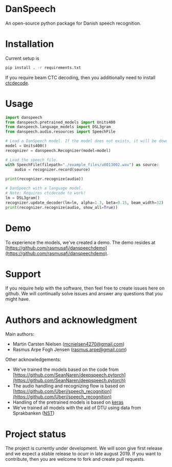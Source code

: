 # DanSpeech
An open-source python package for Danish speech recognition.


# Installation
Current setup is 

```bash
pip install . -r requirements.txt 
```

If you require beam CTC decoding, then you additionally need to
install [ctcdecode](https://github.com/parlance/ctcdecode).

# Usage

```python
import danspeech
from danspeech.pretrained_models import Units400
from danspeech.language_models import DSL3gram
from danspeech.audio.resources import SpeechFile

# Load a DanSpeech model. If the model does not exists, it will be downloaded. 
model = Units400()
recognizer = danspeech.Recognizer(model=model)

# Load the speech file.
with SpeechFile(filepath="./example_files/u0013002.wav") as source:
    audio = recognizer.record(source)
   
print(recognizer.recognize(audio))

# DanSpeech with a language model.
# Note: Requires ctcdecode to work! 
lm = DSL3gram()
recognizer.update_decoder(lm=lm, alpha=1.3, beta=0.15, beam_width=32)
print(recognizer.recognize(audio, show_all=True))

```

# Demo
To experience the models, we've created a demo. The demo resides at [https://github.com/rasmusafj/danspeechdemo](https://github.com/rasmusafj/danspeechdemo).

# Support
If you require help with the software, then feel free to create issues here on github. We will continually solve issues
and answer any questions that you might have. 


# Authors and acknowledgment
Main authors: 
* Martin Carsten Nielsen  ([mcnielsen4270@gmail.com](mcnielsen4270@gmail.com))
* Rasmus Arpe Fogh Jensen ([rasmus.arpe@gmail.com](rasmus.arpe@gmail.com))

Other acknowledgements:

* We've trained the models based on the code from [https://github.com/SeanNaren/deepspeech.pytorch](https://github.com/SeanNaren/deepspeech.pytorch)
* The audio handling and recognizing flow is based on [https://github.com/Uberi/speech_recognition](https://github.com/Uberi/speech_recognition)
* Handling of the pretrained models is based on [keras](https://github.com/keras-team/keras)
* We've trained all models with the aid of DTU using data from Sprakbanken ([NST](https://www.nb.no/sprakbanken/show?serial=oai%3Anb.no%3Asbr-19&lang=en))

# Project status
The project is currently under development. We will soon give first release and we expect a stable release to ocurr
in late august 2019. If you want to contribute, then you are welcome to fork and create pull requests. 